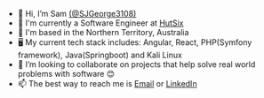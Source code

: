 - 👋 Hi, I’m Sam [(@SJGeorge3108)](https://github.com/SJGeorge3108)
- 🏢 I'm currently a Software Engineer at [HutSix](https://www.hutsix.com.au/team)
- 🦘 I'm based in the Northern Territory, Australia
- 🖥️ My current tech stack includes: Angular, React, PHP(Symfony framework), Java(Springboot) and Kali Linux
- 💞️ I’m looking to collaborate on projects that help solve real world problems with software 😊
- 📫 The best way to reach me is [Email](mailto:sam@palakunnu.com) or [LinkedIn](https://www.linkedin.com/in/sjgeorge3108/)
